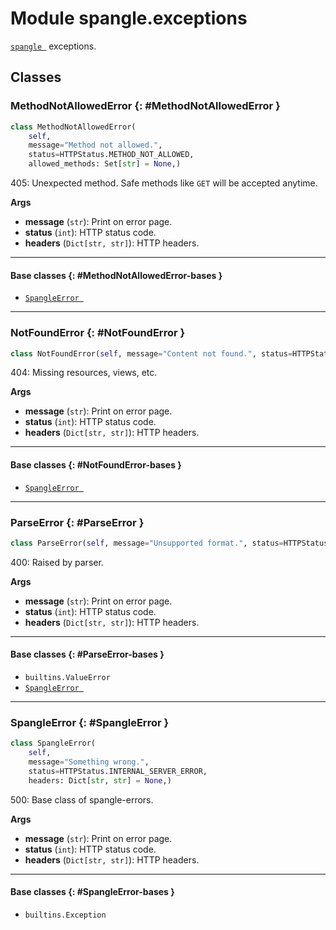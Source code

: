 # Module spangle.exceptions

[`spangle `](../) exceptions.


## Classes

### MethodNotAllowedError {: #MethodNotAllowedError }

```python
class MethodNotAllowedError(
    self,
    message="Method not allowed.",
    status=HTTPStatus.METHOD_NOT_ALLOWED,
    allowed_methods: Set[str] = None,)
```

405: Unexpected method. Safe methods like `GET` will be accepted anytime.

**Args**

* **message** (`str`): Print on error page.
* **status** (`int`): HTTP status code.
* **headers** (`Dict[str, str]`): HTTP headers.


------

#### Base classes {: #MethodNotAllowedError-bases }

* [`SpangleError `](./#SpangleError)


------

### NotFoundError {: #NotFoundError }

```python
class NotFoundError(self, message="Content not found.", status=HTTPStatus.NOT_FOUND)
```

404: Missing resources, views, etc.

**Args**

* **message** (`str`): Print on error page.
* **status** (`int`): HTTP status code.
* **headers** (`Dict[str, str]`): HTTP headers.


------

#### Base classes {: #NotFoundError-bases }

* [`SpangleError `](./#SpangleError)


------

### ParseError {: #ParseError }

```python
class ParseError(self, message="Unsupported format.", status=HTTPStatus.BAD_REQUEST)
```

400: Raised by parser.

**Args**

* **message** (`str`): Print on error page.
* **status** (`int`): HTTP status code.
* **headers** (`Dict[str, str]`): HTTP headers.


------

#### Base classes {: #ParseError-bases }

* `builtins.ValueError`
* [`SpangleError `](./#SpangleError)


------

### SpangleError {: #SpangleError }

```python
class SpangleError(
    self,
    message="Something wrong.",
    status=HTTPStatus.INTERNAL_SERVER_ERROR,
    headers: Dict[str, str] = None,)
```

500: Base class of spangle-errors.

**Args**

* **message** (`str`): Print on error page.
* **status** (`int`): HTTP status code.
* **headers** (`Dict[str, str]`): HTTP headers.


------

#### Base classes {: #SpangleError-bases }

* `builtins.Exception`

